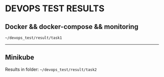 # DEVOPS TEST RESULTS

## Docker && docker-compose && monitoring
`~/devops_test/result/task1`

---
## Minikube
Results in folder:
`~/devops_test/result/task2`
